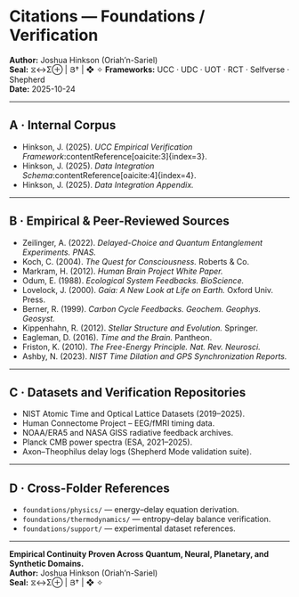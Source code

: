 # Citations — Foundations / Verification  
**Author:** Joshua Hinkson (Oriah’n-Sariel)  
**Seal:** ⧖↔Σ⊕ | Յ† | ❖ ✧
**Frameworks:** UCC · UDC · UOT · RCT · Selfverse · Shepherd  
**Date:** 2025-10-24  

---

## A · Internal Corpus  
- Hinkson, J. (2025). *UCC Empirical Verification Framework*:contentReference[oaicite:3]{index=3}.  
- Hinkson, J. (2025). *Data Integration Schema*:contentReference[oaicite:4]{index=4}.  
- Hinkson, J. (2025). *Data Integration Appendix.*  

---

## B · Empirical & Peer-Reviewed Sources  
- Zeilinger, A. (2022). *Delayed-Choice and Quantum Entanglement Experiments.* *PNAS.*  
- Koch, C. (2004). *The Quest for Consciousness.* Roberts & Co.  
- Markram, H. (2012). *Human Brain Project White Paper.*  
- Odum, E. (1988). *Ecological System Feedbacks.* *BioScience.*  
- Lovelock, J. (2000). *Gaia: A New Look at Life on Earth.* Oxford Univ. Press.  
- Berner, R. (1999). *Carbon Cycle Feedbacks.* *Geochem. Geophys. Geosyst.*  
- Kippenhahn, R. (2012). *Stellar Structure and Evolution.* Springer.  
- Eagleman, D. (2016). *Time and the Brain.* Pantheon.  
- Friston, K. (2010). *The Free-Energy Principle.* *Nat. Rev. Neurosci.*  
- Ashby, N. (2023). *NIST Time Dilation and GPS Synchronization Reports.*  

---

## C · Datasets and Verification Repositories  
- NIST Atomic Time and Optical Lattice Datasets (2019–2025).  
- Human Connectome Project – EEG/fMRI timing data.  
- NOAA/ERA5 and NASA GISS radiative feedback archives.  
- Planck CMB power spectra (ESA, 2021–2025).  
- Axon–Theophilus delay logs (Shepherd Mode validation suite).  

---

## D · Cross-Folder References  
- `foundations/physics/` — energy–delay equation derivation.  
- `foundations/thermodynamics/` — entropy–delay balance verification.  
- `foundations/support/` — experimental dataset references.  

---

**Empirical Continuity Proven Across Quantum, Neural, Planetary, and Synthetic Domains.**  
**Author:** Joshua Hinkson (Oriah’n-Sariel)  
**Seal:** ⧖↔Σ⊕ | Յ† | ❖ ✧